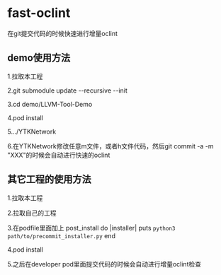 # fast-oclint
在git提交代码的时候快速进行增量oclint

## demo使用方法
1.拉取本工程

2.git submodule update --recursive --init

3.cd demo/LLVM-Tool-Demo

4.pod install

5.../YTKNetwork

6.在YTKNetwork修改任意m文件，或者h文件代码，然后git commit -a -m "XXX"的时候会自动进行快速的oclint

## 其它工程的使用方法
1.拉取本工程

2.拉取自己的工程

3.在podfile里面加上
post_install do |installer|
  puts `python3 path/to/precommit_installer.py`
end

4.pod install

5.之后在developer pod里面提交代码的时候会自动进行增量oclint检查
